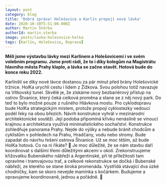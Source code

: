 ```yaml
---
layout: post
category: blog
title: 'Dobrá zpráva! Holešovice a Karlín propojí nová lávka'
date: 2020-10-30T5:51:00.000Z
author: Martin Štěrba
authorId: martin.sterba
image: posts/lavka-holesovice-holka
tags: [Karlín, Holešovice, Doprava]
---
```


**Měli jsme výstavbu lávky mezi Karlínem a Holešovicemi i ve svém volebním programu. Jsme proti rádi, že to i díky kolegům na Magistrátu hlavního města Prahy klaplo, a lávka se začne stavět. Hotová bude do konce roku 2022.**

Karlínští se díky nové lávce dostanou za pár minut před brány Holešovické tržnice. HolKa urychlí cestu i lidem z Žižkova. Svou polohou totiž navazuje na Vítkovský tunel. Skvělé je, že získáme nový bezbariérový přístup na ostrov Štvanice, který čeká celková proměna a stane se z něj nový park. Do teď to bylo možné pouze z rušného Hlávkova mostu. Pro cyklodopravu bude HolKa strategickým místem, protože propojí cyklostezky vedoucí podél řeky na obou březích. 
Návrh konstrukce vyhrál v mezinárodní architektonické soutěži. Její podoba připomíná křivku nenásilně se vinoucí krajinou a architektura využívá minimalistického sochařství. Konstrukce zohledňuje panorama Prahy. Nejde do výšky a nebude bránit chodcům a cyklistům v pohledech na Prahu, Hradčany, vodu nebo stromy. Bude zapadat do návrhu řešení ostrova Štvanice. Už se moc těším, až bude HolKa hotová. Co na ni říkáte? 🙂
Je moc důležité, že se nám stavbu daří koordinovat s dalšími třemi důležitými akcemi v okolí. Zrekonstruujeme křižovatku Bubenského nábřeží a Argentinské, při té příležitosti tam opravíme i tramvajovou trať, a celkové rekonstrukce se dočká i Bubenské nábřeží, ze kterého se stane široká promenáda. Vystřídá stávající dva úzké chodníčky, kam se skoro nevejde maminka s kočárkem. Budujeme a opravujeme koordinovaně, jednou a pořádně. 💪
